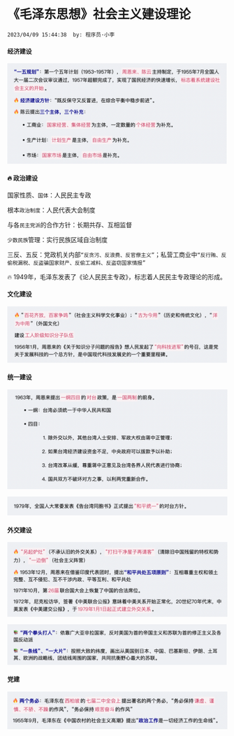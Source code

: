 # 《毛泽东思想》社会主义建设理论

`2023/04/09 15:44:38  by: 程序员·小李`

#### 经济建设

![image](《XXX想法》社会主义建设理论/96c90dcb-4d67-4edd-89de-bd1bb145029b.png)


#### 🔥 政治建设

国家性质、`国体`：人民民主专政

根本`政治制度`：人民代表大会制度

与各`民主党派`的合作方针：长期共存、互相监督

`少数民族`管理：实行民族区域自治制度

三反、五反：党政机关内部`“反贪污、反浪费、反官僚主义”`；私营工商业中`“反行贿、反偷税漏税、反盗骗国家财产、反偷工减料、反盗窃国家情报”`

🔥 1949年，毛泽东发表了《论人民民主专政》，标志着人民民主专政理论的形成。


#### 文化建设

![image](《XXX想法》社会主义建设理论/e8d2f3ba-f737-401e-8eae-d4e52c7acd92.png)


#### 统一建设

![image](《XXX想法》社会主义建设理论/c47cd7fe-92ad-462d-a674-188ac5b2a921.png)

![image](《XXX想法》社会主义建设理论/1c95f013-4930-4e87-be87-04015fe01eff.png)


#### 外交建设

![image](《XXX想法》社会主义建设理论/b3557c4e-e2d1-42f5-9b64-7607f5ced60d.png)

![image](《XXX想法》社会主义建设理论/79253e47-6b78-4e3f-ab06-04e166b4d581.png)


#### 党建

![image](《XXX想法》社会主义建设理论/8aa9e422-67c6-493c-83c1-3fe92aee2914.png)